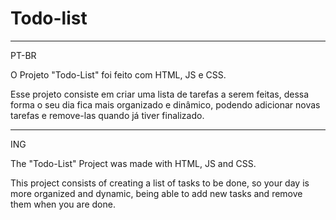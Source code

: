# Todo-list

----------------------------------------
PT-BR

O Projeto "Todo-List" foi feito com HTML, JS e CSS.

Esse projeto consiste em criar uma lista de tarefas a serem feitas, dessa forma o seu dia fica mais organizado e dinâmico, podendo adicionar novas tarefas e remove-las quando já tiver finalizado.

-------------------------------------

ING

The "Todo-List" Project was made with HTML, JS and CSS.

This project consists of creating a list of tasks to be done, so your day is more organized and dynamic, being able to add new tasks and remove them when you are done.
